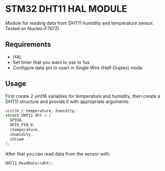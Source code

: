 # STM32 DHT11 HAL MODULE
Module for reading data from DHT11 humidity and temperature sensor.\
Tested on Nucleo-F767ZI

## Requirements
- HAL
- Set timer that you want to use to 1us
- Configure data pin to usart in Single Wire (Half-Duplex) mode

## Usage
First create 2 uint16 variables for temperature and humidity, then create a DHT11 structure and provide it with appropriate arguments:

```c
uint16_t temperature, humidity;
struct DHT11 dht = {
  GPIOA,
  GPIO_PIN_0,
  &temperature,
  &humidity,
  &htim4
};
```
After that you can read data from the sensor with:
```c
DHT11_ReadData(&dht);
```
